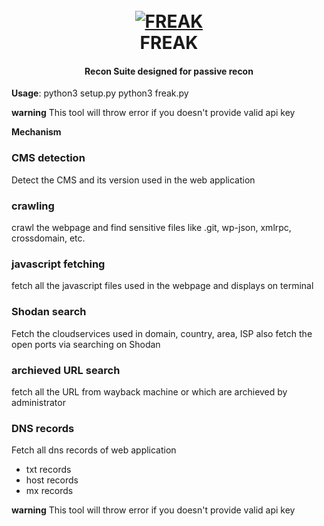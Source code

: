 <h1 align="center">
  <br>
  <a href="https://github.com/tox7cv3nom/Freak/"><img src="https://i.ibb.co/JrWfMcK/Screenshot-20210714-121553.png" alt="FREAK"></a>
  <br>
  FREAK
  <br>
</h1>

<h4 align="center">Recon Suite designed for passive recon</h4>

**Usage**: 
python3 setup.py
python3 freak.py


**warning**
    This tool will throw error if you doesn't provide valid api key 

**Mechanism**

### CMS detection
  Detect the CMS and its version used in the web application

### crawling
  crawl the webpage and find sensitive files like .git, wp-json, xmlrpc, crossdomain, etc.
  
### javascript fetching
  fetch all the javascript files used in the webpage and displays on terminal

### Shodan search
  Fetch the cloudservices used in domain, country, area, ISP also fetch the open ports via searching on Shodan
  
### archieved URL search
  fetch all the URL from wayback machine or which are archieved by administrator
  
### DNS records
 Fetch all dns records of web application 
 - txt records
 - host records
 - mx records
 
**warning**
    This tool will throw error if you doesn't provide valid api key 
 
 

